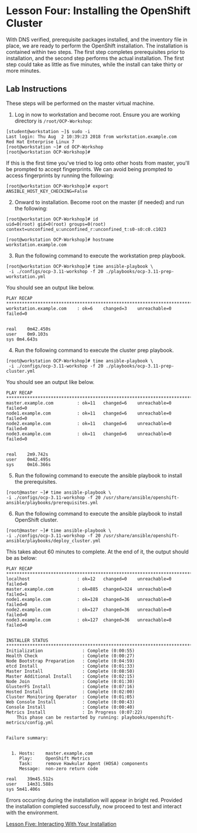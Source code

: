 # Lesson Four: Installing the OpenShift Cluster

With DNS verified, prerequisite packages installed, and the inventory file in place, we are ready to perform the OpenShift installation. The installation is contained within two steps. The first step completes prerequisites prior to installation, and the second step performs the actual installation. The first step could take as little as five minutes, while the install can take thirty or more minutes.

## Lab Instructions

These steps will be performed on the master virtual machine. 

1. Log in now to workstation and become root. Ensure you are working directory is ```/root/OCP-Workshop```:
```
[student@workstation ~]$ sudo -i
Last login: Thu Aug  2 10:39:23 2018 from workstation.example.com
Red Hat Enterprise Linux 7
[root@workstation ~]# cd OCP-Workshop
[root@workstation OCP-Workshop]#
```
If this is the first time you've tried to log onto other hosts from master, you'll be prompted to accept fingerprints. We can avoid being prompted to access fingerprints by running the following:
```
[root@workstation OCP-Workshop]# export ANSIBLE_HOST_KEY_CHECKING=False
```

2. Onward to installation. Become root on the master (if needed) and run the following:
```
[root@workstation OCP-Workshop]# id
uid=0(root) gid=0(root) groups=0(root) context=unconfined_u:unconfined_r:unconfined_t:s0-s0:c0.c1023

[root@workstation OCP-Workshop]# hostname
workstation.example.com
```

3. Run the following command to execute the workstation prep playbook.
```
[root@workstation OCP-Workshop]# time ansible-playbook \
 -i ./configs/ocp-3.11-workshop -f 20 ./playbooks/ocp-3.11-prep-workstation.yml
```

You should see an output like below.
```
PLAY RECAP **************************************************************************************************************************************************************
workstation.example.com    : ok=6    changed=3    unreachable=0    failed=0   


real	0m42.450s
user	0m9.103s
sys	0m4.643s
```

4. Run the following command to execute the cluster prep playbook.
```
[root@workstation OCP-Workshop]# time ansible-playbook \
 -i ./configs/ocp-3.11-workshop -f 20 ./playbooks/ocp-3.11-prep-cluster.yml
```

You should see an output like below.
```
PLAY RECAP **************************************************************************************************************************************************************
master.example.com         : ok=11   changed=6    unreachable=0    failed=0   
node1.example.com          : ok=11   changed=6    unreachable=0    failed=0   
node2.example.com          : ok=11   changed=6    unreachable=0    failed=0   
node3.example.com          : ok=11   changed=6    unreachable=0    failed=0   


real	2m9.742s
user	0m42.495s
sys	    0m16.366s
```

5. Run the following command to execute the ansible playbook to install the prerequisites.
```
[root@master ~]# time ansible-playbook \
-i ./configs/ocp-3.11-workshop -f 20 /usr/share/ansible/openshift-ansible/playbooks/prerequisites.yml
```

6. Run the following command to execute the ansible playbook to install OpenShift cluster.
```
[root@master ~]# time ansible-playbook \
-i ./configs/ocp-3.11-workshop -f 20 /usr/share/ansible/openshift-ansible/playbooks/deploy_cluster.yml
```

This takes about 60 minutes to complete. At the end of it, the output should be as below:
```
PLAY RECAP **************************************************************************************************************************************************************
localhost                  : ok=12   changed=0    unreachable=0    failed=0   
master.example.com         : ok=885  changed=324  unreachable=0    failed=1   
node1.example.com          : ok=128  changed=36   unreachable=0    failed=0   
node2.example.com          : ok=127  changed=36   unreachable=0    failed=0   
node3.example.com          : ok=127  changed=36   unreachable=0    failed=0   


INSTALLER STATUS ********************************************************************************************************************************************************
Initialization               : Complete (0:00:55)
Health Check                 : Complete (0:00:27)
Node Bootstrap Preparation   : Complete (0:04:59)
etcd Install                 : Complete (0:01:33)
Master Install               : Complete (0:08:50)
Master Additional Install    : Complete (0:02:15)
Node Join                    : Complete (0:01:30)
GlusterFS Install            : Complete (0:07:16)
Hosted Install               : Complete (0:02:00)
Cluster Monitoring Operator  : Complete (0:01:05)
Web Console Install          : Complete (0:00:43)
Console Install              : Complete (0:00:40)
Metrics Install              : In Progress (0:07:22)
	This phase can be restarted by running: playbooks/openshift-metrics/config.yml


Failure summary:


  1. Hosts:    master.example.com
     Play:     OpenShift Metrics
     Task:     remove Hawkular Agent (HOSA) components
     Message:  non-zero return code

real	39m45.512s
user	14m31.588s
sys	5m41.406s

```
Errors occurring during the installation will appear in bright red. Provided the installation completed successfully, now proceed to test and interact with the environment.

[Lesson Five: Interacting With Your Installation](05-lesson-interacting.md)
